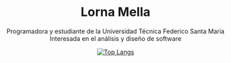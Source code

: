 <div align="center">
  <h1> Lorna Mella </h1>
  <p> 
    Programadora y estudiante de la Universidad Técnica Federico Santa Maria <br/>
    Interesada en el análisis y diseño de software
  </p>

[![Top Langs](https://github-readme-stats.vercel.app/api/top-langs/?username=lmellan&layout=donut-vertical&bg_color=00000000&hide_border=true)](https://github.com/lmellan/github-readme-stats)

</div>
